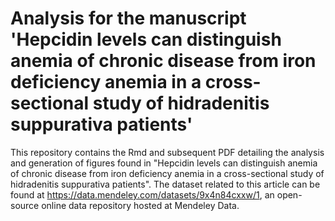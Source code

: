 # Analysis for the manuscript 'Hepcidin levels can distinguish anemia of chronic disease from iron deficiency anemia in a cross-sectional study of hidradenitis suppurativa patients'

This repository contains the Rmd and subsequent PDF detailing the analysis and generation of figures found in "Hepcidin levels can distinguish anemia of chronic disease from iron deficiency anemia in a cross-sectional study of hidradenitis suppurativa patients". The dataset related to this article can be found at https://data.mendeley.com/datasets/9x4n84cxxw/1, an open-source online data repository hosted at Mendeley Data.
